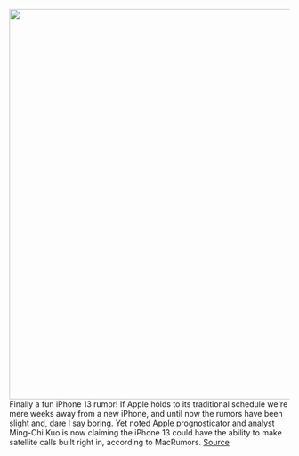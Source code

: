 <img src='https://cdn.vox-cdn.com/thumbor/zKtKJ9cBpoD-ce6BZsU-D4LxKrE=/0x0:2040x1360/1200x800/filters:focal(848x544:1174x870)/cdn.vox-cdn.com/uploads/chorus_image/image/69790683/acastro_190530_1777_wwdc_2019_0003.0.0.jpg' width='700px' /><br/>
Finally a fun iPhone 13 rumor! If Apple holds to its traditional schedule we're mere weeks away from a new iPhone, and until now the rumors have been slight and, dare I say boring. Yet noted Apple prognosticator and analyst Ming-Chi Kuo is now claiming the iPhone 13 could have the ability to make satellite calls built right in, according to MacRumors.
<a href='https://www.theverge.com/2021/8/29/22647252/the-iphone-13-5g-leo-satellite'> Source <a/>